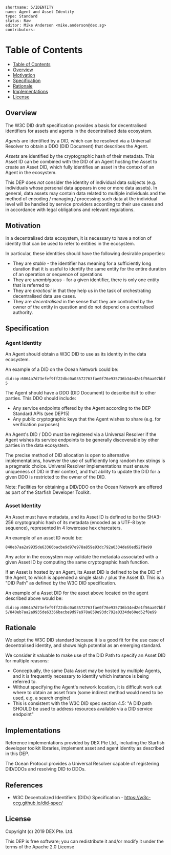 ```
shortname: 5/IDENTITY
name: Agent and Asset Identity
type: Standard
status: Raw
editor: Mike Anderson <mike.anderson@dex.sg>
contributors: 
```

Table of Contents
=================

   * [Table of Contents](#table-of-contents)
   * [Overview](#overview)
   * [Motivation](#motivation)
   * [Specification](#specification)
   * [Rationale](#rationale)
   * [Implementations](#implementations)
   * [License](#license)

## Overview

The W3C DID draft specification provides a basis for decentralised identifiers for 
assets and agents in the decentralised data ecosystem.

*Agents* are identified by a DID, which can be resolved via a Universal Resolver to obtain a DDO 
(DID Document) that describes the Agent.

*Assets* are identified by the cryptographic hash of their metadata. This Asset ID can be combined 
with the DID of an Agent hosting the Asset to create an Asset DID, which fully identifies an
asset in the context of an Agent in the ecosystem.

This DEP does *not* consider the identity of individual data subjects (e.g. individuals whose
personal data appears in one or more data assets). In general, data assets may contain
data related to multiple individuals and the method of encoding / managing / processing such 
data at the individual level will be handled by service providers according to their use cases
and in accordance with legal obligations and relevant regulations.

## Motivation

In a decentralised data ecosystem, it is necessary to have a notion of identity that can be used to 
refer to entities in the ecosystem. 

In particular, these identities should have the following desirable properties:

- They are *stable* - the identifier has meaning for a sufficiently long duration that it is useful to
identify the same entity for the entire duration of an operation or sequence of operations
- They are *unambiguous* - for a given identifier, there is only one entity that is referred to
- They are *practical* in that they help us in the task of orchestrating decentralised data use cases.
- They are *decentralised* in the sense that they are controlled by the owner of the entity in question
and do not depend on a centralised authority.

## Specification

### Agent Identity

An Agent should obtain a W3C DID to use as its identity in the data ecosystem.

An example of a DID on the Ocean Network could be:

`did:op:6064a7d73efef9ff22dbc0a03572763fae0f76e935736b34ed2e1f56aa07bbf5`

The Agent should have a DDO (DID Document) to describe itslf to other parties. This DDO should include:

- Any service endpoints offered by the Agent according to the DEP Standard APIs (see DEP15)
- Any public cryptographic keys that the Agent wishes to share (e.g. for verification purposes)

An Agent's DID / DDO must be registered via a Universal Resolver if the Agent wishes its service 
endpoints to be generally discoverable by other parties in the data ecosystem.

The precise method of DID allocation is open to alternative implementations, however the use
of sufficiently long random hex strings is a pragmatic choice. Univeral Resolver implementations 
must ensure uniqueness of DID in their context, and that ability to update the DID for a given DDO
is restricted to the owner of the DID.

Note: Facilities for obtaining a DID/DDO on the Ocean Network are offered as part of the Starfish 
Developer Toolkit.

### Asset Identity

An Asset must have metadata, and its Asset ID is defined to be the SHA3-256 cryptographic hash of 
its metadata (encoded as a UTF-8 byte sequence), represented in 4 lowercase hex charcaters. 

An example of an asset ID would be:

`840eb7aa2a9935de63366bacbe9d97e978a859e93dc792a0334de60ed52f8e99`

Any actor in the ecosystem may validate the metadata associated with a given Asset ID by computing 
the same cryptographic hash function.

If an Asset is hosted by an Agent, its Asset DID is defined to be the DID of the Agent, to 
which is appended a single slash `/` plus the Asset ID. This is a "DID Path" as defined by the
W3C DID specification.

An example of a Asset DID for the asset above located on the agent described above would be:

`did:op:6064a7d73efef9ff22dbc0a03572763fae0f76e935736b34ed2e1f56aa07bbf5/840eb7aa2a9935de63366bacbe9d97e978a859e93dc792a0334de60ed52f8e99`

## Rationale

We adopt the W3C DID standard because it is a good fit for the use case of decentralised identity, and
shows high potential as an emerging standard.

We consider it valuable to make use of the DID Path to specify an Asset DID for multiple reasons:
- Conceptually, the same Data Asset may be hosted by multiple Agents, and it is frequently 
necessary to identify which instance is being referred to. 
- Without specifying the Agent's network location, it is difficult work out where to obtain an asset from 
(some indirect method would need to be used, e.g. a search engine)
- This is consistent with the W3C DID spec section 4.5: "A DID path SHOULD be used to address resources 
available via a DID service endpoint"

## Implementations

Reference implementations provided by DEX Pte Ltd., including the Starfish developer toolkit libraries,
implement asset and agent identity as described in this DEP.

The Ocean Protocol provides a Universal Resolver capable of registering DID/DDOs and resolving 
DID to DDOs.

## References

* W3C Decentralized Identifiers (DIDs) Specification - https://w3c-ccg.github.io/did-spec/

## License

Copyright (c) 2019 DEX Pte. Ltd.

This DEP is free software; you can redistribute it and/or modify it under the terms of the Apache 2.0 License
